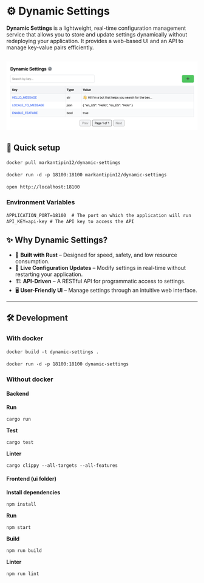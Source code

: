 # ⚙️️ Dynamic Settings

**Dynamic Settings** is a lightweight, real-time configuration management service
that allows you to store and update settings dynamically without redeploying your application.
It provides a web-based UI and an API to manage key-value pairs efficiently.

![Dynamic Settings UI](docs/images/settings-screen.png)
---

## 🚀 Quick setup
```
docker pull markantipin12/dynamic-settings

docker run -d -p 18100:18100 markantipin12/dynamic-settings

open http://localhost:18100
```

### Environment Variables
```
APPLICATION_PORT=18100	# The port on which the application will run
API_KEY=api-key # The API key to access the API
```


## ✨ Why Dynamic Settings?

- 🦀 **Built with Rust** – Designed for speed, safety, and low resource consumption.
- 🔧 **Live Configuration Updates** – Modify settings in real-time without restarting your application.
- 🏗️ **API-Driven** – A RESTful API for programmatic access to settings.
- 🖥️ **User-Friendly UI** – Manage settings through an intuitive web interface.

---


## 🛠 Development
### With docker
```
docker build -t dynamic-settings .

docker run -d -p 18100:18100 dynamic-settings
```

### Without docker
#### Backend
**Run**
```
cargo run
```
**Test**
```
cargo test
```
**Linter**
```
cargo clippy --all-targets --all-features
```

#### Frontend (ui folder)
**Install dependencies**
```
npm install
```
**Run**
```
npm start
```
**Build**
```
npm run build
```
**Linter**
```
npm run lint
```
